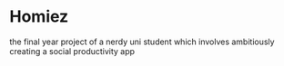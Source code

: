 # Homiez
the final year project of a nerdy uni student which involves ambitiously creating a social productivity app
